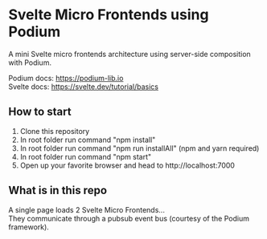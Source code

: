# Svelte Micro Frontends using Podium
A mini Svelte micro frontends architecture using server-side composition with Podium.  

Podium docs: https://podium-lib.io  
Svelte docs: https://svelte.dev/tutorial/basics    

## How to start  
1. Clone this repository  
2. In root folder run command "npm install"  
3. In root folder run command "npm run installAll" (npm and yarn required)  
4. In root folder run command "npm start"  
5. Open up your favorite browser and head to http://localhost:7000  

## What is in this repo  
A single page loads 2 Svelte Micro Frontends...  
They communicate through a pubsub event bus (courtesy of the Podium framework).  
